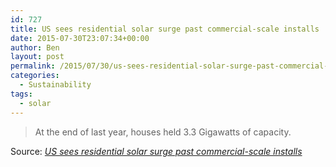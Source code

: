 ```yaml
---
id: 727
title: US sees residential solar surge past commercial-scale installs
date: 2015-07-30T23:07:34+00:00
author: Ben
layout: post
permalink: /2015/07/30/us-sees-residential-solar-surge-past-commercial-scale-installs/
categories:
  - Sustainability
tags:
  - solar
---
```

> At the end of last year, houses held 3.3 Gigawatts of capacity.

Source: _[US sees residential solar surge past commercial-scale installs](http://arstechnica.com/science/2015/07/us-sees-residential-solar-surge-past-utility-scale-installs/)_